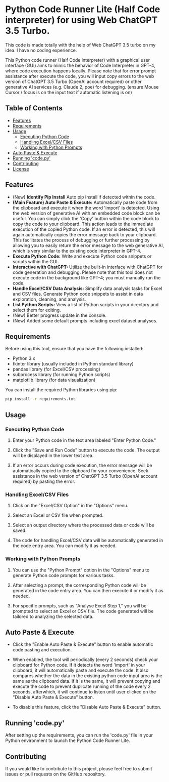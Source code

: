 # Python Code Runner Lite (Half Code interpreter) for using Web ChatGPT 3.5 Turbo.

This code is made totally with the help of Web ChatGPT 3.5 turbo on my idea. I have no coding experience.

This Python code runner (Half Code interpreter) with a graphical user interface (GUI) aims to mimic the behavior of Code Interpreter in GPT-4, where code execution happens locally. 
Please note that for error prompt assistance after execute the code, you will input copy errors to the web version of ChatGPT 3.5 Turbo (OpenAI account required) or other generative AI services (e.g. Claude 2, poe) for debugging. (ensure Mouse Cursor / focus is on the input text if automatic listening is on)

## Table of Contents
- [Features](#features)
- [Requirements](#requirements)
- [Usage](#usage)
  - [Executing Python Code](#executing-python-code)
  - [Handling Excel/CSV Files](#handling-excelcsv-files)
  - [Working with Python Prompts](#working-with-python-prompts)
- [Auto Paste & Execute](#auto-paste--execute)
- [Running 'code.py'](#running-codepy)
- [Contributing](#contributing)
- [License](#license)

## Features

- (New) **Identify Pip Install** Auto pip Install if detected within the code.
- **(Main Feature) Auto Paste & Execute:** Automatically paste code from the clipboard and execute it when the word 'import' is detected. Using the web version of generative AI with an embedded code block can be useful. You can simply click the 'Copy' button within the code block to copy the code to your clipboard. This action leads to the immediate execution of the copied Python code. If an error is detected, this will again automatically copies the error message back to your clipboard. This facilitates the process of debugging or further processing by allowing you to easily return the error message to the web generative AI, which is very similar to the existing code interpreter in GPT-4.
- **Execute Python Code:** Write and execute Python code snippets or scripts within the GUI.
- **Interactive with ChatGPT:** Utilize the built-in interface with ChatGPT for code generation and debugging. Please note that this tool does not execute code in the background like GPT-4; you must manually run the code.
- **Handle Excel/CSV Data Analysis:** Simplify data analysis tasks for Excel and CSV files. Generate Python code snippets to assist in data exploration, cleaning, and analysis.
- **List Python Scripts:** View a list of Python scripts in your directory and select them for editing.
- (New) Better progress update in the console.
- (New) Added some default prompts including excel dataset analyses.


## Requirements

Before using this tool, ensure that you have the following installed:

- Python 3.x
- tkinter library (usually included in Python standard library)
- pandas library (for Excel/CSV processing)
- subprocess library (for running Python scripts)
- matplotlib library (for data visualization)

You can install the required Python libraries using pip:

```bash
pip install -r requirements.txt
```

## Usage

### Executing Python Code

1. Enter your Python code in the text area labeled "Enter Python Code."

2. Click the "Save and Run Code" button to execute the code. The output will be displayed in the lower text area.

3. If an error occurs during code execution, the error message will be automatically copied to the clipboard for your convenience. Seek assistance in the web version of ChatGPT 3.5 Turbo (OpenAI account required) by pasting the error.

### Handling Excel/CSV Files

1. Click on the "Excel/CSV Option" in the "Options" menu.

2. Select an Excel or CSV file when prompted.

3. Select an output directory where the processed data or code will be saved.

4. The code for handling Excel/CSV data will be automatically generated in the code entry area. You can modify it as needed.

### Working with Python Prompts

1. You can use the "Python Prompt" option in the "Options" menu to generate Python code prompts for various tasks.

2. After selecting a prompt, the corresponding Python code will be generated in the code entry area. You can then execute it or modify it as needed.

3. For specific prompts, such as "Analyse Excel Step 1," you will be prompted to select an Excel or CSV file. The code generated will be tailored to analyzing the selected data.

## Auto Paste & Execute

- Click the "Enable Auto Paste & Execute" button to enable automatic code pasting and execution.

- When enabled, the tool will periodically (every 2 seconds) check your clipboard for Python code. If it detects the word 'import' in your clipboard, it will automatically paste and execute the code. It also compares whether the data in the existing python code input area is the same as the clipboard data. If it is the same, it will prevent copying and execute the code to prevent duplicate running of the code every 2 seconds, afterwhich, it will continue to listen until user clicked on the "Disable Auto Paste & Execute" button.

- To disable this feature, click the "Disable Auto Paste & Execute" button.

## Running 'code.py'

After setting up the requirements, you can run the 'code.py' file in your Python environment to launch the Python Code Runner Lite.

## Contributing

If you would like to contribute to this project, please feel free to submit issues or pull requests on the GitHub repository.
